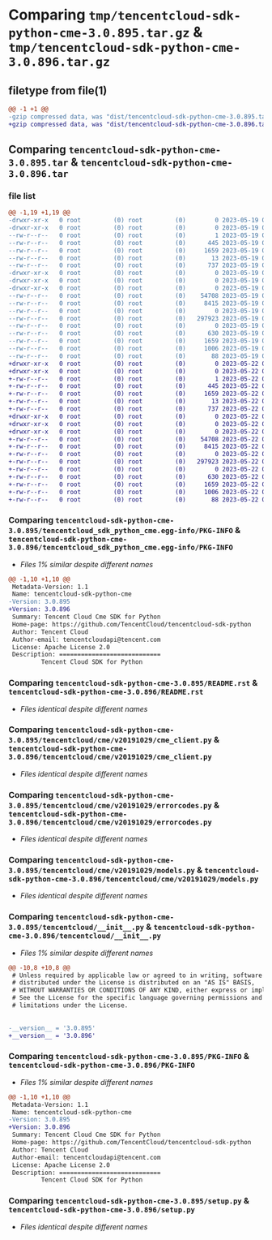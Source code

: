 # Comparing `tmp/tencentcloud-sdk-python-cme-3.0.895.tar.gz` & `tmp/tencentcloud-sdk-python-cme-3.0.896.tar.gz`

## filetype from file(1)

```diff
@@ -1 +1 @@
-gzip compressed data, was "dist/tencentcloud-sdk-python-cme-3.0.895.tar", last modified: Fri May 19 02:47:12 2023, max compression
+gzip compressed data, was "dist/tencentcloud-sdk-python-cme-3.0.896.tar", last modified: Mon May 22 00:19:11 2023, max compression
```

## Comparing `tencentcloud-sdk-python-cme-3.0.895.tar` & `tencentcloud-sdk-python-cme-3.0.896.tar`

### file list

```diff
@@ -1,19 +1,19 @@
-drwxr-xr-x   0 root         (0) root         (0)        0 2023-05-19 02:47:12.000000 tencentcloud-sdk-python-cme-3.0.895/
-drwxr-xr-x   0 root         (0) root         (0)        0 2023-05-19 02:47:12.000000 tencentcloud-sdk-python-cme-3.0.895/tencentcloud_sdk_python_cme.egg-info/
--rw-r--r--   0 root         (0) root         (0)        1 2023-05-19 02:47:12.000000 tencentcloud-sdk-python-cme-3.0.895/tencentcloud_sdk_python_cme.egg-info/dependency_links.txt
--rw-r--r--   0 root         (0) root         (0)      445 2023-05-19 02:47:12.000000 tencentcloud-sdk-python-cme-3.0.895/tencentcloud_sdk_python_cme.egg-info/SOURCES.txt
--rw-r--r--   0 root         (0) root         (0)     1659 2023-05-19 02:47:12.000000 tencentcloud-sdk-python-cme-3.0.895/tencentcloud_sdk_python_cme.egg-info/PKG-INFO
--rw-r--r--   0 root         (0) root         (0)       13 2023-05-19 02:47:12.000000 tencentcloud-sdk-python-cme-3.0.895/tencentcloud_sdk_python_cme.egg-info/top_level.txt
--rw-r--r--   0 root         (0) root         (0)      737 2023-05-19 02:47:12.000000 tencentcloud-sdk-python-cme-3.0.895/README.rst
-drwxr-xr-x   0 root         (0) root         (0)        0 2023-05-19 02:47:12.000000 tencentcloud-sdk-python-cme-3.0.895/tencentcloud/
-drwxr-xr-x   0 root         (0) root         (0)        0 2023-05-19 02:47:12.000000 tencentcloud-sdk-python-cme-3.0.895/tencentcloud/cme/
-drwxr-xr-x   0 root         (0) root         (0)        0 2023-05-19 02:47:12.000000 tencentcloud-sdk-python-cme-3.0.895/tencentcloud/cme/v20191029/
--rw-r--r--   0 root         (0) root         (0)    54708 2023-05-19 02:47:12.000000 tencentcloud-sdk-python-cme-3.0.895/tencentcloud/cme/v20191029/cme_client.py
--rw-r--r--   0 root         (0) root         (0)     8415 2023-05-19 02:47:12.000000 tencentcloud-sdk-python-cme-3.0.895/tencentcloud/cme/v20191029/errorcodes.py
--rw-r--r--   0 root         (0) root         (0)        0 2023-05-19 02:47:12.000000 tencentcloud-sdk-python-cme-3.0.895/tencentcloud/cme/v20191029/__init__.py
--rw-r--r--   0 root         (0) root         (0)   297923 2023-05-19 02:47:12.000000 tencentcloud-sdk-python-cme-3.0.895/tencentcloud/cme/v20191029/models.py
--rw-r--r--   0 root         (0) root         (0)        0 2023-05-19 02:47:12.000000 tencentcloud-sdk-python-cme-3.0.895/tencentcloud/cme/__init__.py
--rw-r--r--   0 root         (0) root         (0)      630 2023-05-19 02:47:12.000000 tencentcloud-sdk-python-cme-3.0.895/tencentcloud/__init__.py
--rw-r--r--   0 root         (0) root         (0)     1659 2023-05-19 02:47:12.000000 tencentcloud-sdk-python-cme-3.0.895/PKG-INFO
--rw-r--r--   0 root         (0) root         (0)     1006 2023-05-19 02:47:12.000000 tencentcloud-sdk-python-cme-3.0.895/setup.py
--rw-r--r--   0 root         (0) root         (0)       88 2023-05-19 02:47:12.000000 tencentcloud-sdk-python-cme-3.0.895/setup.cfg
+drwxr-xr-x   0 root         (0) root         (0)        0 2023-05-22 00:19:11.000000 tencentcloud-sdk-python-cme-3.0.896/
+drwxr-xr-x   0 root         (0) root         (0)        0 2023-05-22 00:19:11.000000 tencentcloud-sdk-python-cme-3.0.896/tencentcloud_sdk_python_cme.egg-info/
+-rw-r--r--   0 root         (0) root         (0)        1 2023-05-22 00:19:11.000000 tencentcloud-sdk-python-cme-3.0.896/tencentcloud_sdk_python_cme.egg-info/dependency_links.txt
+-rw-r--r--   0 root         (0) root         (0)      445 2023-05-22 00:19:11.000000 tencentcloud-sdk-python-cme-3.0.896/tencentcloud_sdk_python_cme.egg-info/SOURCES.txt
+-rw-r--r--   0 root         (0) root         (0)     1659 2023-05-22 00:19:11.000000 tencentcloud-sdk-python-cme-3.0.896/tencentcloud_sdk_python_cme.egg-info/PKG-INFO
+-rw-r--r--   0 root         (0) root         (0)       13 2023-05-22 00:19:11.000000 tencentcloud-sdk-python-cme-3.0.896/tencentcloud_sdk_python_cme.egg-info/top_level.txt
+-rw-r--r--   0 root         (0) root         (0)      737 2023-05-22 00:19:11.000000 tencentcloud-sdk-python-cme-3.0.896/README.rst
+drwxr-xr-x   0 root         (0) root         (0)        0 2023-05-22 00:19:11.000000 tencentcloud-sdk-python-cme-3.0.896/tencentcloud/
+drwxr-xr-x   0 root         (0) root         (0)        0 2023-05-22 00:19:11.000000 tencentcloud-sdk-python-cme-3.0.896/tencentcloud/cme/
+drwxr-xr-x   0 root         (0) root         (0)        0 2023-05-22 00:19:11.000000 tencentcloud-sdk-python-cme-3.0.896/tencentcloud/cme/v20191029/
+-rw-r--r--   0 root         (0) root         (0)    54708 2023-05-22 00:19:11.000000 tencentcloud-sdk-python-cme-3.0.896/tencentcloud/cme/v20191029/cme_client.py
+-rw-r--r--   0 root         (0) root         (0)     8415 2023-05-22 00:19:11.000000 tencentcloud-sdk-python-cme-3.0.896/tencentcloud/cme/v20191029/errorcodes.py
+-rw-r--r--   0 root         (0) root         (0)        0 2023-05-22 00:19:11.000000 tencentcloud-sdk-python-cme-3.0.896/tencentcloud/cme/v20191029/__init__.py
+-rw-r--r--   0 root         (0) root         (0)   297923 2023-05-22 00:19:11.000000 tencentcloud-sdk-python-cme-3.0.896/tencentcloud/cme/v20191029/models.py
+-rw-r--r--   0 root         (0) root         (0)        0 2023-05-22 00:19:11.000000 tencentcloud-sdk-python-cme-3.0.896/tencentcloud/cme/__init__.py
+-rw-r--r--   0 root         (0) root         (0)      630 2023-05-22 00:19:11.000000 tencentcloud-sdk-python-cme-3.0.896/tencentcloud/__init__.py
+-rw-r--r--   0 root         (0) root         (0)     1659 2023-05-22 00:19:11.000000 tencentcloud-sdk-python-cme-3.0.896/PKG-INFO
+-rw-r--r--   0 root         (0) root         (0)     1006 2023-05-22 00:19:11.000000 tencentcloud-sdk-python-cme-3.0.896/setup.py
+-rw-r--r--   0 root         (0) root         (0)       88 2023-05-22 00:19:11.000000 tencentcloud-sdk-python-cme-3.0.896/setup.cfg
```

### Comparing `tencentcloud-sdk-python-cme-3.0.895/tencentcloud_sdk_python_cme.egg-info/PKG-INFO` & `tencentcloud-sdk-python-cme-3.0.896/tencentcloud_sdk_python_cme.egg-info/PKG-INFO`

 * *Files 1% similar despite different names*

```diff
@@ -1,10 +1,10 @@
 Metadata-Version: 1.1
 Name: tencentcloud-sdk-python-cme
-Version: 3.0.895
+Version: 3.0.896
 Summary: Tencent Cloud Cme SDK for Python
 Home-page: https://github.com/TencentCloud/tencentcloud-sdk-python
 Author: Tencent Cloud
 Author-email: tencentcloudapi@tencent.com
 License: Apache License 2.0
 Description: ============================
         Tencent Cloud SDK for Python
```

### Comparing `tencentcloud-sdk-python-cme-3.0.895/README.rst` & `tencentcloud-sdk-python-cme-3.0.896/README.rst`

 * *Files identical despite different names*

### Comparing `tencentcloud-sdk-python-cme-3.0.895/tencentcloud/cme/v20191029/cme_client.py` & `tencentcloud-sdk-python-cme-3.0.896/tencentcloud/cme/v20191029/cme_client.py`

 * *Files identical despite different names*

### Comparing `tencentcloud-sdk-python-cme-3.0.895/tencentcloud/cme/v20191029/errorcodes.py` & `tencentcloud-sdk-python-cme-3.0.896/tencentcloud/cme/v20191029/errorcodes.py`

 * *Files identical despite different names*

### Comparing `tencentcloud-sdk-python-cme-3.0.895/tencentcloud/cme/v20191029/models.py` & `tencentcloud-sdk-python-cme-3.0.896/tencentcloud/cme/v20191029/models.py`

 * *Files identical despite different names*

### Comparing `tencentcloud-sdk-python-cme-3.0.895/tencentcloud/__init__.py` & `tencentcloud-sdk-python-cme-3.0.896/tencentcloud/__init__.py`

 * *Files 1% similar despite different names*

```diff
@@ -10,8 +10,8 @@
 # Unless required by applicable law or agreed to in writing, software
 # distributed under the License is distributed on an "AS IS" BASIS,
 # WITHOUT WARRANTIES OR CONDITIONS OF ANY KIND, either express or implied.
 # See the License for the specific language governing permissions and
 # limitations under the License.
 
 
-__version__ = '3.0.895'
+__version__ = '3.0.896'
```

### Comparing `tencentcloud-sdk-python-cme-3.0.895/PKG-INFO` & `tencentcloud-sdk-python-cme-3.0.896/PKG-INFO`

 * *Files 1% similar despite different names*

```diff
@@ -1,10 +1,10 @@
 Metadata-Version: 1.1
 Name: tencentcloud-sdk-python-cme
-Version: 3.0.895
+Version: 3.0.896
 Summary: Tencent Cloud Cme SDK for Python
 Home-page: https://github.com/TencentCloud/tencentcloud-sdk-python
 Author: Tencent Cloud
 Author-email: tencentcloudapi@tencent.com
 License: Apache License 2.0
 Description: ============================
         Tencent Cloud SDK for Python
```

### Comparing `tencentcloud-sdk-python-cme-3.0.895/setup.py` & `tencentcloud-sdk-python-cme-3.0.896/setup.py`

 * *Files identical despite different names*

